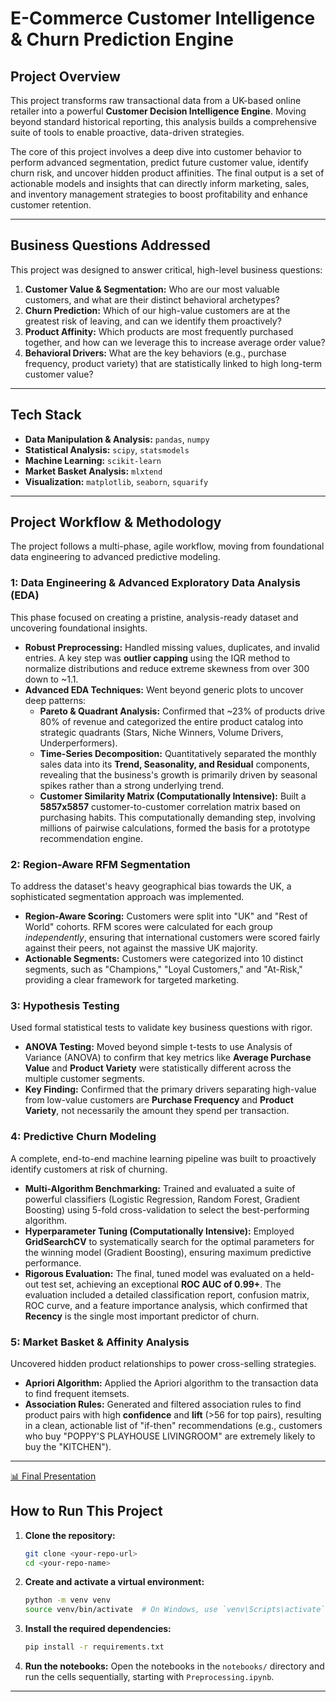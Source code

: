 # E-Commerce Customer Intelligence & Churn Prediction Engine

## Project Overview

This project transforms raw transactional data from a UK-based online retailer into a powerful **Customer Decision Intelligence Engine**. Moving beyond standard historical reporting, this analysis builds a comprehensive suite of tools to enable proactive, data-driven strategies.

The core of this project involves a deep dive into customer behavior to perform advanced segmentation, predict future customer value, identify churn risk, and uncover hidden product affinities. The final output is a set of actionable models and insights that can directly inform marketing, sales, and inventory management strategies to boost profitability and enhance customer retention.

---

## Business Questions Addressed

This project was designed to answer critical, high-level business questions:

1.  **Customer Value & Segmentation:** Who are our most valuable customers, and what are their distinct behavioral archetypes?
2.  **Churn Prediction:** Which of our high-value customers are at the greatest risk of leaving, and can we identify them proactively?
3.  **Product Affinity:** Which products are most frequently purchased together, and how can we leverage this to increase average order value?
4.  **Behavioral Drivers:** What are the key behaviors (e.g., purchase frequency, product variety) that are statistically linked to high long-term customer value?

---

## Tech Stack

* **Data Manipulation & Analysis:** `pandas`, `numpy`
* **Statistical Analysis:** `scipy`, `statsmodels`
* **Machine Learning:** `scikit-learn`
* **Market Basket Analysis:** `mlxtend`
* **Visualization:** `matplotlib`, `seaborn`, `squarify`

---

## Project Workflow & Methodology

The project follows a multi-phase, agile workflow, moving from foundational data engineering to advanced predictive modeling.

### 1: Data Engineering & Advanced Exploratory Data Analysis (EDA)

This phase focused on creating a pristine, analysis-ready dataset and uncovering foundational insights.

* **Robust Preprocessing:** Handled missing values, duplicates, and invalid entries. A key step was **outlier capping** using the IQR method to normalize distributions and reduce extreme skewness from over 300 down to ~1.1.
* **Advanced EDA Techniques:** Went beyond generic plots to uncover deep patterns:
    * **Pareto & Quadrant Analysis:** Confirmed that ~23% of products drive 80% of revenue and categorized the entire product catalog into strategic quadrants (Stars, Niche Winners, Volume Drivers, Underperformers).
    * **Time-Series Decomposition:** Quantitatively separated the monthly sales data into its **Trend, Seasonality, and Residual** components, revealing that the business's growth is primarily driven by seasonal spikes rather than a strong underlying trend.
    * **Customer Similarity Matrix (Computationally Intensive):** Built a **5857x5857** customer-to-customer correlation matrix based on purchasing habits. This computationally demanding step, involving millions of pairwise calculations, formed the basis for a prototype recommendation engine.

### 2: Region-Aware RFM Segmentation

To address the dataset's heavy geographical bias towards the UK, a sophisticated segmentation approach was implemented.

* **Region-Aware Scoring:** Customers were split into "UK" and "Rest of World" cohorts. RFM scores were calculated for each group *independently*, ensuring that international customers were scored fairly against their peers, not against the massive UK majority.
* **Actionable Segments:** Customers were categorized into 10 distinct segments, such as "Champions," "Loyal Customers," and "At-Risk," providing a clear framework for targeted marketing.

### 3: Hypothesis Testing

Used formal statistical tests to validate key business questions with rigor.

* **ANOVA Testing:** Moved beyond simple t-tests to use Analysis of Variance (ANOVA) to confirm that key metrics like **Average Purchase Value** and **Product Variety** were statistically different across the multiple customer segments.
* **Key Finding:** Confirmed that the primary drivers separating high-value from low-value customers are **Purchase Frequency** and **Product Variety**, not necessarily the amount they spend per transaction.

### 4: Predictive Churn Modeling

A complete, end-to-end machine learning pipeline was built to proactively identify customers at risk of churning.

* **Multi-Algorithm Benchmarking:** Trained and evaluated a suite of powerful classifiers (Logistic Regression, Random Forest, Gradient Boosting) using 5-fold cross-validation to select the best-performing algorithm.
* **Hyperparameter Tuning (Computationally Intensive):** Employed **GridSearchCV** to systematically search for the optimal parameters for the winning model (Gradient Boosting), ensuring maximum predictive performance.
* **Rigorous Evaluation:** The final, tuned model was evaluated on a held-out test set, achieving an exceptional **ROC AUC of 0.99+**. The evaluation included a detailed classification report, confusion matrix, ROC curve, and a feature importance analysis, which confirmed that **Recency** is the single most important predictor of churn.

### 5: Market Basket & Affinity Analysis

Uncovered hidden product relationships to power cross-selling strategies.

* **Apriori Algorithm:** Applied the Apriori algorithm to the transaction data to find frequent itemsets.
* **Association Rules:** Generated and filtered association rules to find product pairs with high **confidence** and **lift** (>56 for top pairs), resulting in a clean, actionable list of "if-then" recommendations (e.g., customers who buy "POPPY'S PLAYHOUSE LIVINGROOM" are extremely likely to buy the "KITCHEN").

---

[📊 Final Presentation](https://github.com/deeason7/E-Commerce-Customer-Intelligence-Churn-Prediction-Engine/tree/main/docs)

## How to Run This Project

1.  **Clone the repository:**
    ```bash
    git clone <your-repo-url>
    cd <your-repo-name>
    ```
2.  **Create and activate a virtual environment:**
    ```bash
    python -m venv venv
    source venv/bin/activate  # On Windows, use `venv\Scripts\activate`
    ```
3.  **Install the required dependencies:**
    ```bash
    pip install -r requirements.txt
    ```
4.  **Run the notebooks:** Open the notebooks in the `notebooks/` directory and run the cells sequentially, starting with `Preprocessing.ipynb`.

---
